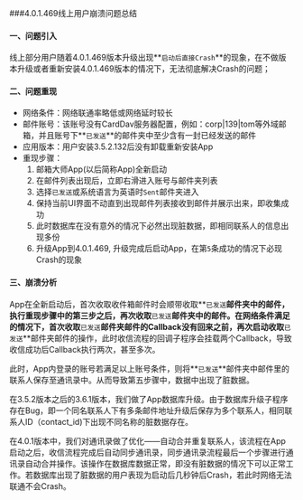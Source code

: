 ###4.0.1.469线上用户崩溃问题总结


#### 一、问题引入

线上部分用户随着4.0.1.469版本升级出现**`启动后直接Crash`**的现象，在不做版本升级或者重新安装4.0.1.469版本的情况下，无法彻底解决Crash的问题；

#### 二、问题重现

- 网络条件：网络联通率略低或网络延时较长
- 邮件账号：该账号没有CardDav服务器配置，例如：corp|139|tom等外域邮箱，并且账号下**`已发送`**的邮件夹中至少含有一封已经发送的邮件
- 应用版本：用户安装3.5.2.132后没有卸载重新安装App
- 重现步骤：
	1. 邮箱大师App(以后简称App)全新启动
	2. 在邮件列表出现后，立即右滑进入账号与邮件夹列表
	3. 选择`已发送`或系统语言为英语时`Sent`邮件夹进入
	4. 保持当前UI界面不动直到出现邮件列表接收到邮件并展示出来，即收集成功
	5. 此时数据库在没有意外的情况下必然出现脏数据，即相同联系人的信息出现多份
	6. 升级App到4.0.1.469, 升级完成后启动App，在第`5`条成功的情况下必现Crash的现象

#### 三、崩溃分析

App在全新启动后，首次收取收件箱邮件时会顺带收取**`已发送`**邮件夹中的邮件，执行重现步骤中的第三步之后，再次收取**`已发送`**邮件夹中的邮件。在网络条件满足的情况下，首次收取**`已发送`**邮件夹邮件的Callback没有回来之前，再次启动收取**`已发送`**邮件夹邮件的操作，此时收信流程的回调子程序会挂载两个Callback，导致收信成功后Callback执行两次，甚至多次。

此时，App内登录的账号若满足以上账号条件，则将**`已发送`**邮件夹中邮件里的联系人保存至通讯录中。从而导致第五步骤中，数据中出现了脏数据。

在3.5.2版本之后的3.6.1版本，我们做了App数据库升级。由于数据库升级子程序存在Bug，即一个同名联系人下有多条邮件地址升级后保存为多个联系人，相同联系人ID（contact_id)下出现不同名称的脏数据存在。

在4.0.1版本中，我们对通讯录做了优化——自动合并重复联系人，该流程在App启动之后，收信流程完成后自动同步通讯录，同步通讯录流程最后一个步骤进行通讯录自动合并操作。该操作在数据库数据正常，即没有脏数据的情况下可以正常工作。若数据库出现了脏数据的用户表现为启动后几秒钟后Crash，若此时网络无法联通不会Crash。